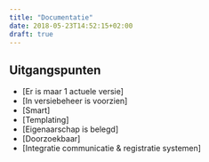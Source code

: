 ```yaml
---
title: "Documentatie"
date: 2018-05-23T14:52:15+02:00
draft: true
---
```


## Uitgangspunten

* [Er is maar 1 actuele versie]
* [In versiebeheer is voorzien]
* [Smart]
* [Templating]
* [Eigenaarschap is belegd]
* [Doorzoekbaar]
* [Integratie communicatie & registratie systemen]


